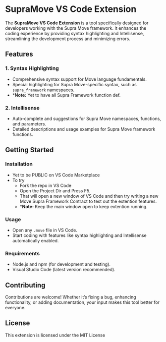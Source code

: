 # SupraMove VS Code Extension

The **SupraMove VS Code Extension** is a tool specifically designed for developers working with the Supra Move framework. It enhances the coding experience by providing syntax highlighting and Intellisense, streamlining the development process and minimizing errors.

## Features

### 1. Syntax Highlighting
- Comprehensive syntax support for Move language fundamentals.
- Special highlighting for Supra Move-specific syntax, such as `supra_framework` namespaces.
- ***Note:** Yet to have all Supra Framework function def.

### 2. Intellisense
- Auto-complete and suggestions for Supra Move namespaces, functions, and parameters.
- Detailed descriptions and usage examples for Supra Move framework functions.

## Getting Started

### Installation
- Yet to be PUBLIC on VS Code Marketplace
- To try 
  - Fork the repo in VS Code
  - Open the Project Dir and Press F5.
  - That will open a new window of VS Code and then try writing a new Move Supra Framework Contract to test out the extention features.
  - ***Note:** Keep the main window open to keep extention running. 

### Usage
- Open any `.move` file in VS Code.
- Start coding with features like syntax highlighting and Intellisense automatically enabled.

### Requirements
- Node.js and npm (for development and testing).
- Visual Studio Code (latest version recommended).

## Contributing
Contributions are welcome! Whether it’s fixing a bug, enhancing functionality, or adding documentation, your input makes this tool better for everyone.

## License
This extension is licensed under the MIT License 